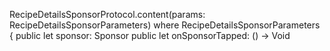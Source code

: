RecipeDetailsSponsorProtocol.content(params: RecipeDetailsSponsorParameters)
where
RecipeDetailsSponsorParameters {
public let sponsor: Sponsor
public let onSponsorTapped: () -> Void